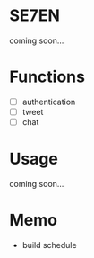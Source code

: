 # SE7EN
coming soon...

# Functions
- [ ] authentication
- [ ] tweet
- [ ] chat

# Usage
coming soon...

# Memo
- build schedule
